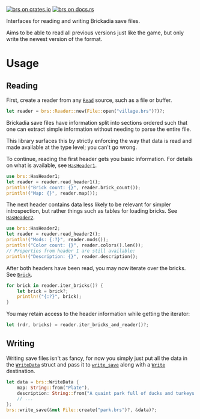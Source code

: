 [![brs on crates.io][cratesio-image]][cratesio]
[![brs on docs.rs][docsrs-image]][docsrs]

[cratesio-image]: https://img.shields.io/crates/v/brs.svg
[cratesio]: https://crates.io/crates/brs
[docsrs-image]: https://docs.rs/brs/badge.svg
[docsrs]: https://docs.rs/brs

Interfaces for reading and writing Brickadia save files.

Aims to be able to read all previous versions just like the game,
but only write the newest version of the format.

# Usage

## Reading

First, create a reader from any
[`Read`](https://doc.rust-lang.org/std/io/trait.Read.html)
source, such as a file or buffer.

```rust
let reader = brs::Reader::new(File::open("village.brs")?)?;
```

Brickadia save files have information split into sections ordered
such that one can extract simple information
without needing to parse the entire file.

This library surfaces this by strictly enforcing the way that data is read
and made available at the type level; you can't go wrong.

To continue, reading the first header gets you basic information.
For details on what is available, see
[`HasHeader1`](https://docs.rs/brs/*/brs/read/trait.HasHeader1.html).

```rust
use brs::HasHeader1;
let reader = reader.read_header1();
println!("Brick count: {}", reader.brick_count());
println!("Map: {}", reader.map());
```

The next header contains data less likely to be relevant for simpler
introspection, but rather things such as tables for loading bricks.
See [`HasHeader2`](https://docs.rs/brs/*/brs/read/trait.HasHeader2.html).

```rust
use brs::HasHeader2;
let reader = reader.read_header2();
println!("Mods: {:?}", reader.mods());
println!("Color count: {}", reader.colors().len());
// Properties from header 1 are still available:
println!("Description: {}", reader.description();
```

After both headers have been read, you may now iterate over the bricks.
See [`Brick`](https://docs.rs/brs/*/brs/struct.Brick.html).

```rust
for brick in reader.iter_bricks()? {
    let brick = brick?;
    println!("{:?}", brick);
}
```

You may retain access to the header information while getting the iterator:

```rust
let (rdr, bricks) = reader.iter_bricks_and_reader()?;
```

## Writing

Writing save files isn't as fancy, for now you simply just put all the data
in the [`WriteData`](https://docs.rs/brs/*/brs/struct.WriteData.html) struct and pass it to
[`write_save`](https://docs.rs/brs/*/brs/fn.write_save.html) along with a
[`Write`](https://doc.rust-lang.org/std/io/trait.Write.html) destination.

```rust
let data = brs::WriteData {
    map: String::from("Plate"),
    description: String::from("A quaint park full of ducks and turkeys."),
    // ...
};
brs::write_save(&mut File::create("park.brs")?, &data)?;
```
